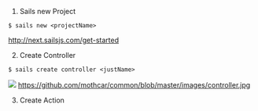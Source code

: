 1. Sails new Project

~~~~
$ sails new <projectName>
~~~~

 http://next.sailsjs.com/get-started
 
 2. Create Controller
 ```
 $ sails create controller <justName>
 ```
 ![](common/images/controller.jpg)
 https://github.com/mothcar/common/blob/master/images/controller.jpg
 
 3. Create Action
 


